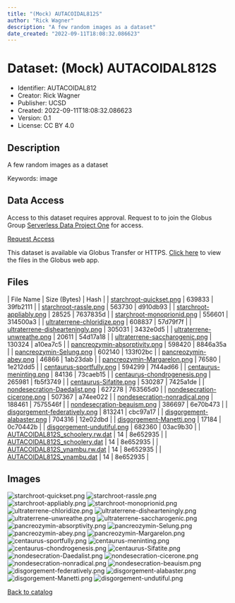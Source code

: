 ```yaml
---
title: "(Mock) AUTACOIDAL812S"
author: "Rick Wagner"
description: "A few random images as a dataset"
date_created: "2022-09-11T18:08:32.086623"
---
```

# Dataset: (Mock) AUTACOIDAL812S
- Identifier: AUTACOIDAL812
- Creator: Rick Wagner
- Publisher: UCSD
- Created: 2022-09-11T18:08:32.086623
- Version: 0.1
- License: CC BY 4.0


## Description
A few random images as a dataset

Keywords: image


## Data Access
Access to this dataset requires approval. Request to to join the Globus Group [Serverless Data Project One](https://app.globus.org/groups/cf9d1f5b-3496-11ed-b941-972795fc9504) for access.

[Request Access](https://app.globus.org/groups/cf9d1f5b-3496-11ed-b941-972795fc9504/join)

This dataset is available via Globus Transfer or HTTPS.
[Click here](https://app.globus.org/file-manager?origin_id=527fe9c0-5782-4a2a-a097-ea2f06fe68ab&origin_path=/restricted/AUTACOIDAL812/) to view the files in the Globus web app.


## Files

| File Name | Size (Bytes) | Hash |
| [starchroot-quickset.png](https://g-079c7d.ca528.03c0.data.globus.org/restricted/AUTACOIDAL812/starchroot-quickset.png) | 639833 | 39fb2111 |
| [starchroot-rassle.png](https://g-079c7d.ca528.03c0.data.globus.org/restricted/AUTACOIDAL812/starchroot-rassle.png) | 563730 | d910db93 |
| [starchroot-appliably.png](https://g-079c7d.ca528.03c0.data.globus.org/restricted/AUTACOIDAL812/starchroot-appliably.png) | 28525 | 7637835d |
| [starchroot-monoprionid.png](https://g-079c7d.ca528.03c0.data.globus.org/restricted/AUTACOIDAL812/starchroot-monoprionid.png) | 556601 | 314500a3 |
| [ultraterrene-chloridize.png](https://g-079c7d.ca528.03c0.data.globus.org/restricted/AUTACOIDAL812/ultraterrene-chloridize.png) | 608837 | 57d79f7f |
| [ultraterrene-dishearteningly.png](https://g-079c7d.ca528.03c0.data.globus.org/restricted/AUTACOIDAL812/ultraterrene-dishearteningly.png) | 305031 | 3432e0d5 |
| [ultraterrene-unwreathe.png](https://g-079c7d.ca528.03c0.data.globus.org/restricted/AUTACOIDAL812/ultraterrene-unwreathe.png) | 20611 | 54d17a18 |
| [ultraterrene-saccharogenic.png](https://g-079c7d.ca528.03c0.data.globus.org/restricted/AUTACOIDAL812/ultraterrene-saccharogenic.png) | 130324 | a10ea7c5 |
| [pancreozymin-absorptivity.png](https://g-079c7d.ca528.03c0.data.globus.org/restricted/AUTACOIDAL812/pancreozymin-absorptivity.png) | 598420 | 8846a35a |
| [pancreozymin-Selung.png](https://g-079c7d.ca528.03c0.data.globus.org/restricted/AUTACOIDAL812/pancreozymin-Selung.png) | 602140 | 133f02bc |
| [pancreozymin-abey.png](https://g-079c7d.ca528.03c0.data.globus.org/restricted/AUTACOIDAL812/pancreozymin-abey.png) | 46866 | 1ab23dab |
| [pancreozymin-Margarelon.png](https://g-079c7d.ca528.03c0.data.globus.org/restricted/AUTACOIDAL812/pancreozymin-Margarelon.png) | 76580 | 1e212dd5 |
| [centaurus-sportfully.png](https://g-079c7d.ca528.03c0.data.globus.org/restricted/AUTACOIDAL812/centaurus-sportfully.png) | 594299 | 7f44ad66 |
| [centaurus-meninting.png](https://g-079c7d.ca528.03c0.data.globus.org/restricted/AUTACOIDAL812/centaurus-meninting.png) | 84136 | 73caeb15 |
| [centaurus-chondrogenesis.png](https://g-079c7d.ca528.03c0.data.globus.org/restricted/AUTACOIDAL812/centaurus-chondrogenesis.png) | 265981 | fb5f3749 |
| [centaurus-Sifatite.png](https://g-079c7d.ca528.03c0.data.globus.org/restricted/AUTACOIDAL812/centaurus-Sifatite.png) | 530287 | 7425a1de |
| [nondesecration-Daedalist.png](https://g-079c7d.ca528.03c0.data.globus.org/restricted/AUTACOIDAL812/nondesecration-Daedalist.png) | 627278 | 763565d0 |
| [nondesecration-cicerone.png](https://g-079c7d.ca528.03c0.data.globus.org/restricted/AUTACOIDAL812/nondesecration-cicerone.png) | 507367 | a74ee022 |
| [nondesecration-nonradical.png](https://g-079c7d.ca528.03c0.data.globus.org/restricted/AUTACOIDAL812/nondesecration-nonradical.png) | 188461 | 7575546f |
| [nondesecration-beauism.png](https://g-079c7d.ca528.03c0.data.globus.org/restricted/AUTACOIDAL812/nondesecration-beauism.png) | 386697 | 6e70b473 |
| [disgorgement-federatively.png](https://g-079c7d.ca528.03c0.data.globus.org/restricted/AUTACOIDAL812/disgorgement-federatively.png) | 813241 | cbc97a17 |
| [disgorgement-alabaster.png](https://g-079c7d.ca528.03c0.data.globus.org/restricted/AUTACOIDAL812/disgorgement-alabaster.png) | 704316 | 12e02dbd |
| [disgorgement-Manetti.png](https://g-079c7d.ca528.03c0.data.globus.org/restricted/AUTACOIDAL812/disgorgement-Manetti.png) | 17184 | 0c70442b |
| [disgorgement-undutiful.png](https://g-079c7d.ca528.03c0.data.globus.org/restricted/AUTACOIDAL812/disgorgement-undutiful.png) | 682360 | 03ac9b30 |
| [AUTACOIDAL812S_schoolery.rw.dat](https://g-079c7d.ca528.03c0.data.globus.org/restricted/AUTACOIDAL812/AUTACOIDAL812S_schoolery.rw.dat) | 14 | 8e652935 |
| [AUTACOIDAL812S_schoolery.dat](https://g-079c7d.ca528.03c0.data.globus.org/restricted/AUTACOIDAL812/AUTACOIDAL812S_schoolery.dat) | 14 | 8e652935 |
| [AUTACOIDAL812S_ynambu.rw.dat](https://g-079c7d.ca528.03c0.data.globus.org/restricted/AUTACOIDAL812/AUTACOIDAL812S_ynambu.rw.dat) | 14 | 8e652935 |
| [AUTACOIDAL812S_ynambu.dat](https://g-079c7d.ca528.03c0.data.globus.org/restricted/AUTACOIDAL812/AUTACOIDAL812S_ynambu.dat) | 14 | 8e652935 |


## Images
![starchroot-quickset.png](https://g-079c7d.ca528.03c0.data.globus.org/restricted/AUTACOIDAL812/starchroot-quickset.png) ![starchroot-rassle.png](https://g-079c7d.ca528.03c0.data.globus.org/restricted/AUTACOIDAL812/starchroot-rassle.png) ![starchroot-appliably.png](https://g-079c7d.ca528.03c0.data.globus.org/restricted/AUTACOIDAL812/starchroot-appliably.png) ![starchroot-monoprionid.png](https://g-079c7d.ca528.03c0.data.globus.org/restricted/AUTACOIDAL812/starchroot-monoprionid.png) ![ultraterrene-chloridize.png](https://g-079c7d.ca528.03c0.data.globus.org/restricted/AUTACOIDAL812/ultraterrene-chloridize.png) ![ultraterrene-dishearteningly.png](https://g-079c7d.ca528.03c0.data.globus.org/restricted/AUTACOIDAL812/ultraterrene-dishearteningly.png) ![ultraterrene-unwreathe.png](https://g-079c7d.ca528.03c0.data.globus.org/restricted/AUTACOIDAL812/ultraterrene-unwreathe.png) ![ultraterrene-saccharogenic.png](https://g-079c7d.ca528.03c0.data.globus.org/restricted/AUTACOIDAL812/ultraterrene-saccharogenic.png) ![pancreozymin-absorptivity.png](https://g-079c7d.ca528.03c0.data.globus.org/restricted/AUTACOIDAL812/pancreozymin-absorptivity.png) ![pancreozymin-Selung.png](https://g-079c7d.ca528.03c0.data.globus.org/restricted/AUTACOIDAL812/pancreozymin-Selung.png) ![pancreozymin-abey.png](https://g-079c7d.ca528.03c0.data.globus.org/restricted/AUTACOIDAL812/pancreozymin-abey.png) ![pancreozymin-Margarelon.png](https://g-079c7d.ca528.03c0.data.globus.org/restricted/AUTACOIDAL812/pancreozymin-Margarelon.png) ![centaurus-sportfully.png](https://g-079c7d.ca528.03c0.data.globus.org/restricted/AUTACOIDAL812/centaurus-sportfully.png) ![centaurus-meninting.png](https://g-079c7d.ca528.03c0.data.globus.org/restricted/AUTACOIDAL812/centaurus-meninting.png) ![centaurus-chondrogenesis.png](https://g-079c7d.ca528.03c0.data.globus.org/restricted/AUTACOIDAL812/centaurus-chondrogenesis.png) ![centaurus-Sifatite.png](https://g-079c7d.ca528.03c0.data.globus.org/restricted/AUTACOIDAL812/centaurus-Sifatite.png) ![nondesecration-Daedalist.png](https://g-079c7d.ca528.03c0.data.globus.org/restricted/AUTACOIDAL812/nondesecration-Daedalist.png) ![nondesecration-cicerone.png](https://g-079c7d.ca528.03c0.data.globus.org/restricted/AUTACOIDAL812/nondesecration-cicerone.png) ![nondesecration-nonradical.png](https://g-079c7d.ca528.03c0.data.globus.org/restricted/AUTACOIDAL812/nondesecration-nonradical.png) ![nondesecration-beauism.png](https://g-079c7d.ca528.03c0.data.globus.org/restricted/AUTACOIDAL812/nondesecration-beauism.png) ![disgorgement-federatively.png](https://g-079c7d.ca528.03c0.data.globus.org/restricted/AUTACOIDAL812/disgorgement-federatively.png) ![disgorgement-alabaster.png](https://g-079c7d.ca528.03c0.data.globus.org/restricted/AUTACOIDAL812/disgorgement-alabaster.png) ![disgorgement-Manetti.png](https://g-079c7d.ca528.03c0.data.globus.org/restricted/AUTACOIDAL812/disgorgement-Manetti.png) ![disgorgement-undutiful.png](https://g-079c7d.ca528.03c0.data.globus.org/restricted/AUTACOIDAL812/disgorgement-undutiful.png) 

[Back to catalog](../#datasets)

